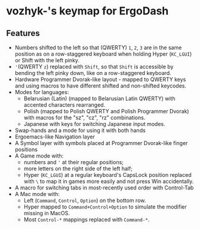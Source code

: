 # vozhyk-'s keymap for ErgoDash

## Features

- Numbers shifted to the left so that (QWERTY) `1`, `2`, `3` are in the same position as on a row-staggered keyboard
  when holding Hyper (`KC_LGUI`) or Shift with the left pinky.
- `'`(QWERTY `z`) replaced with `Shift`, so that `Shift` is accessible by bending the left pinky down, like on a row-staggered keyboard.
- Hardware Programmer Dvorak-like layout - mapped to QWERTY keys and using macros to have different shifted and non-shifted keycodes.
- Modes for languages:
  - Belarusian (Latin) (mapped to Belarusian Latin QWERTY) with accented characters rearranged.
  - Polish (mapped to Polish QWERTY and Polish Programmer Dvorak) with macros for the "sz", "cz", "rz" combinations.
  - Japanese with keys for switching Japanese input modes.
- Swap-hands and a mode for using it with both hands
- Ergoemacs-like Navigation layer
- A Symbol layer with symbols placed at Programmer Dvorak-like finger positions
- A Game mode with:
  - numbers and `'` at their regular positions;
  - more letters on the right side of the left half;
  - Hyper (`KC_LGUI`) at a regular keyboard's CapsLock position replaced with `\` to map it in games more easily
    and not press Win accidentally.
- A macro for switching tabs in most-recently used order with Control-Tab
- A Mac mode with:
  - Left (`Command`, `Control`, `Option`) on the bottom row.
  - Hyper mapped to `Command+Control+Option` to simulate the modifier missing in MacOS.
  - Most `Control-*` mappings replaced with `Command-*`.
